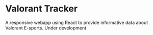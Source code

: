# Valorant Tracker

A responsive webapp using React to provide informative data about Valorant E-sports. Under development
